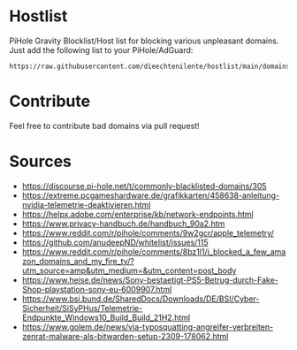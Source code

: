# Hostlist
PiHole Gravity Blocklist/Host list for blocking various unpleasant domains. Just add the following list to your PiHole/AdGuard:

```
https://raw.githubusercontent.com/dieechtenilente/hostlist/main/domains.txt
```

# Contribute
Feel free to contribute bad domains via pull request!


# Sources
* https://discourse.pi-hole.net/t/commonly-blacklisted-domains/305
* https://extreme.pcgameshardware.de/grafikkarten/458638-anleitung-nvidia-telemetrie-deaktivieren.html
* https://helpx.adobe.com/enterprise/kb/network-endpoints.html
* https://www.privacy-handbuch.de/handbuch_90a2.htm
* https://www.reddit.com/r/pihole/comments/9w2gcr/apple_telemetry/
* https://github.com/anudeepND/whitelist/issues/115
* https://www.reddit.com/r/pihole/comments/8bz1l1/i_blocked_a_few_amazon_domains_and_my_fire_tv/?utm_source=amp&utm_medium=&utm_content=post_body
* https://www.heise.de/news/Sony-bestaetigt-PS5-Betrug-durch-Fake-Shop-playstation-sony-eu-6009907.html
* https://www.bsi.bund.de/SharedDocs/Downloads/DE/BSI/Cyber-Sicherheit/SiSyPHus/Telemetrie-Endpunkte_Windows10_Build_Build_21H2.html
* https://www.golem.de/news/via-typosquatting-angreifer-verbreiten-zenrat-malware-als-bitwarden-setup-2309-178062.html
